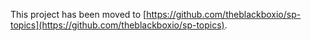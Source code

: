 This project has been moved to [https://github.com/theblackboxio/sp-topics](https://github.com/theblackboxio/sp-topics).